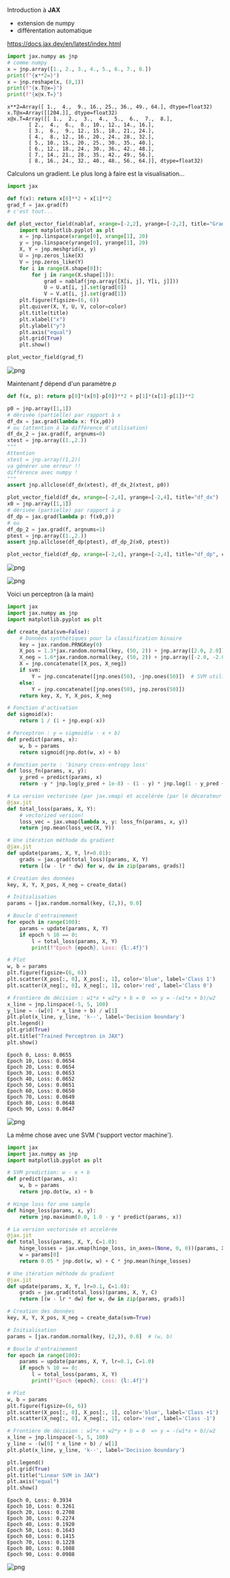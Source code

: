 Introduction à **JAX**
- extension de numpy
- différentation automatique

https://docs.jax.dev/en/latest/index.html


```python
import jax.numpy as jnp
# comme numpy
x = jnp.array([1., 2., 3., 4., 5., 6., 7., 8.])
print(f"{x**2=}")
x = jnp.reshape(x, (8,1))
print(f"{x.T@x=}")
print(f"{x@x.T=}")
```

    x**2=Array([ 1.,  4.,  9., 16., 25., 36., 49., 64.], dtype=float32)
    x.T@x=Array([[204.]], dtype=float32)
    x@x.T=Array([[ 1.,  2.,  3.,  4.,  5.,  6.,  7.,  8.],
           [ 2.,  4.,  6.,  8., 10., 12., 14., 16.],
           [ 3.,  6.,  9., 12., 15., 18., 21., 24.],
           [ 4.,  8., 12., 16., 20., 24., 28., 32.],
           [ 5., 10., 15., 20., 25., 30., 35., 40.],
           [ 6., 12., 18., 24., 30., 36., 42., 48.],
           [ 7., 14., 21., 28., 35., 42., 49., 56.],
           [ 8., 16., 24., 32., 40., 48., 56., 64.]], dtype=float32)


Calculons un gradient. Le plus long à faire est la visualisation...


```python
import jax

def f(x): return x[0]**2 + x[1]**2
grad_f = jax.grad(f)
# c'est tout...

def plot_vector_field(nablaf, xrange=[-2,2], yrange=[-2,2], title="Gradient Field", color='blue'):
    import matplotlib.pyplot as plt
    x = jnp.linspace(xrange[0], xrange[1], 20)
    y = jnp.linspace(yrange[0], yrange[1], 20)
    X, Y = jnp.meshgrid(x, y)
    U = jnp.zeros_like(X)
    V = jnp.zeros_like(Y)
    for i in range(X.shape[0]):
        for j in range(X.shape[1]):
            grad = nablaf(jnp.array([X[i, j], Y[i, j]]))
            U = U.at[i, j].set(grad[0])
            V = V.at[i, j].set(grad[1])
    plt.figure(figsize=(6, 6))
    plt.quiver(X, Y, U, V, color=color)
    plt.title(title)
    plt.xlabel("x")
    plt.ylabel("y")
    plt.axis("equal")
    plt.grid(True)
    plt.show()

plot_vector_field(grad_f)
```


    
![png](jax_files/jax_3_0.png)
    


Maintenant $f$ dépend d'un paramètre $p$




```python
def f(x, p): return p[0]*(x[0]-p[0])**2 + p[1]*(x[1]-p[1])**2

p0 = jnp.array([1,1])
# dérivée (partielle) par rapport à x
df_dx = jax.grad(lambda x: f(x,p0))
# ou (attention à la différence d'utilisation)
df_dx_2 = jax.grad(f, argnums=0)
xtest = jnp.array((1.,2.))
"""
Attention
xtest = jnp.array((1,2))
va générer une erreur !!
différence avec numpy !
"""
assert jnp.allclose(df_dx(xtest), df_dx_2(xtest, p0))

plot_vector_field(df_dx, xrange=[-2,4], yrange=[-2,4], title="df_dx")
x0 = jnp.array([1,1])
# dérivée (partielle) par rapport à p
df_dp = jax.grad(lambda p: f(x0,p))
# ou
df_dp_2 = jax.grad(f, argnums=1)
ptest = jnp.array((1.,2.))
assert jnp.allclose(df_dp(ptest), df_dp_2(x0, ptest))

plot_vector_field(df_dp, xrange=[-2,4], yrange=[-2,4], title="df_dp", color='yellow')

```


    
![png](jax_files/jax_6_0.png)
    



    
![png](jax_files/jax_6_1.png)
    


Voici un perceptron (à la main)


```python
import jax
import jax.numpy as jnp
import matplotlib.pyplot as plt

def create_data(svm=False):
    # Données synthétiques pour la classification binaire
    key = jax.random.PRNGKey(0)
    X_pos = 1.3*jax.random.normal(key, (50, 2)) + jnp.array([2.0, 2.0])
    X_neg = 1.6*jax.random.normal(key, (50, 2)) + jnp.array([-2.0, -2.0])
    X = jnp.concatenate([X_pos, X_neg])
    if svm:
        Y = jnp.concatenate([jnp.ones(50), -jnp.ones(50)])  # SVM utilise labels ±1
    else:
        Y = jnp.concatenate([jnp.ones(50), jnp.zeros(50)])
    return key, X, Y, X_pos, X_neg

# Fonction d'activation
def sigmoid(x):
    return 1 / (1 + jnp.exp(-x))

# Perceptron : y = sigmoid(w · x + b)
def predict(params, x):
    w, b = params
    return sigmoid(jnp.dot(w, x) + b)

# Fonction perte : 'binary cross-entropy loss'
def loss_fn(params, x, y):
    y_pred = predict(params, x)
    return -y * jnp.log(y_pred + 1e-8) - (1 - y) * jnp.log(1 - y_pred + 1e-8)

# La version vectorisée (par jax.vmap) et accelérée (par lé décorateur jax.jit)
@jax.jit
def total_loss(params, X, Y):
    # vectorized version!
    loss_vec = jax.vmap(lambda x, y: loss_fn(params, x, y))
    return jnp.mean(loss_vec(X, Y))

# Une itération méthode du gradient
@jax.jit
def update(params, X, Y, lr=0.01):
    grads = jax.grad(total_loss)(params, X, Y)
    return [(w - lr * dw) for w, dw in zip(params, grads)]

# Creation des données
key, X, Y, X_pos, X_neg = create_data()

# Initialisation
params = [jax.random.normal(key, (2,)), 0.0]

# Boucle d'entrainement
for epoch in range(100):
    params = update(params, X, Y)
    if epoch % 10 == 0:
        l = total_loss(params, X, Y)
        print(f"Epoch {epoch}, Loss: {l:.4f}")

# Plot
w, b = params
plt.figure(figsize=(6, 6))
plt.scatter(X_pos[:, 0], X_pos[:, 1], color='blue', label='Class 1')
plt.scatter(X_neg[:, 0], X_neg[:, 1], color='red', label='Class 0')

# Frontière de décision : w1*x + w2*y + b = 0  => y = -(w1*x + b)/w2
x_line = jnp.linspace(-5, 5, 100)
y_line = -(w[0] * x_line + b) / w[1]
plt.plot(x_line, y_line, 'k--', label='Decision boundary')
plt.legend()
plt.grid(True)
plt.title("Trained Perceptron in JAX")
plt.show()
```

    Epoch 0, Loss: 0.0655
    Epoch 10, Loss: 0.0654
    Epoch 20, Loss: 0.0654
    Epoch 30, Loss: 0.0653
    Epoch 40, Loss: 0.0652
    Epoch 50, Loss: 0.0651
    Epoch 60, Loss: 0.0650
    Epoch 70, Loss: 0.0649
    Epoch 80, Loss: 0.0648
    Epoch 90, Loss: 0.0647



    
![png](jax_files/jax_8_1.png)
    


La même chose avec une SVM ('support vector machine').


```python
import jax
import jax.numpy as jnp
import matplotlib.pyplot as plt

# SVM prediction: w · x + b
def predict(params, x):
    w, b = params
    return jnp.dot(w, x) + b

# Hinge loss for one sample
def hinge_loss(params, x, y):
    return jnp.maximum(0.0, 1.0 - y * predict(params, x))

# La version vectorisée et accelérée
@jax.jit
def total_loss(params, X, Y, C=1.0):
    hinge_losses = jax.vmap(hinge_loss, in_axes=(None, 0, 0))(params, X, Y)
    w = params[0]
    return 0.05 * jnp.dot(w, w) + C * jnp.mean(hinge_losses)

# Une itération méthode du gradient
@jax.jit
def update(params, X, Y, lr=0.1, C=1.0):
    grads = jax.grad(total_loss)(params, X, Y, C)
    return [(w - lr * dw) for w, dw in zip(params, grads)]

# Creation des données
key, X, Y, X_pos, X_neg = create_data(svm=True)

# Initialisation
params = [jax.random.normal(key, (2,)), 0.0]  # (w, b)

# Boucle d'entrainement
for epoch in range(100):
    params = update(params, X, Y, lr=0.1, C=1.0)
    if epoch % 10 == 0:
        l = total_loss(params, X, Y)
        print(f"Epoch {epoch}, Loss: {l:.4f}")

# Plot
w, b = params
plt.figure(figsize=(6, 6))
plt.scatter(X_pos[:, 0], X_pos[:, 1], color='blue', label='Class +1')
plt.scatter(X_neg[:, 0], X_neg[:, 1], color='red', label='Class -1')

# Frontière de décision : w1*x + w2*y + b = 0  => y = -(w1*x + b)/w2
x_line = jnp.linspace(-5, 5, 100)
y_line = -(w[0] * x_line + b) / w[1]
plt.plot(x_line, y_line, 'k--', label='Decision boundary')

plt.legend()
plt.grid(True)
plt.title("Linear SVM in JAX")
plt.axis("equal")
plt.show()
```

    Epoch 0, Loss: 0.3934
    Epoch 10, Loss: 0.3261
    Epoch 20, Loss: 0.2708
    Epoch 30, Loss: 0.2274
    Epoch 40, Loss: 0.1920
    Epoch 50, Loss: 0.1643
    Epoch 60, Loss: 0.1415
    Epoch 70, Loss: 0.1228
    Epoch 80, Loss: 0.1088
    Epoch 90, Loss: 0.0988



    
![png](jax_files/jax_10_1.png)
    



```python

```
